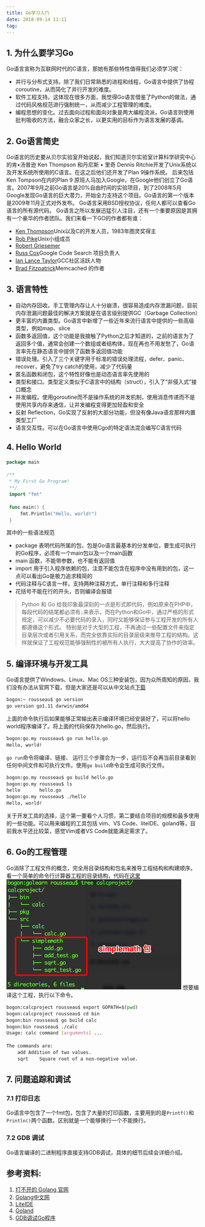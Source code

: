 ```yaml
---
title: Go学习入门
date: 2018-09-14 11:11
tag: 
---
```



## 1. 为什么要学习Go
Go语言宣称为互联网时代的C语言，那她有那些特性值得我们必须学习呢：

* 并行与分布式支持。除了我们日常熟悉的进程和线程，Go语言中提供了协程coroutine，从而简化了并行开发的难度。
* 软件工程支持。这体现在很多方面，我觉得Go语言借鉴了Python的做法，通过代码风格规范进行强制统一，从而减少工程管理的难度。
* 编程思想的变化。过去面向过程和面向对象是两大编程流派，Go语言则使用批判吸收的方法，融合众家之长，以更实用的目标作为语言发展的基调。

## 2. Go语言简史
Go语言的历史要从贝尔实验室开始说起，我们知道贝尔实验室计算科学研究中心的肯•汤普逊 Ken Thompson 和丹尼斯 • 里奇 Dennis Ritchie开发了Unix系统以及开发系统所使用的C语言。在这之后他们还开发了Plan 9操作系统。
后来包括Ken Tompson在内的Plan 9 原班人马加入Google，在Google他们创立了Go语言。2007年9月之前Go语言是20%自由时间的实验项目，到了2008年5月Google发现Go语言的巨大潜力，开始全力支持这个项目。Go语言的第一个版本是2009年11月正式对外发布。
Go语言采用BSD授权协议，任何人都可以查看Go语言的所有源代码。
Go语言之所以发展迅猛引人注目，还有一个重要原因是其拥有一个豪华的作者团队。我们来看一下GO的作者都有谁：

* [Ken Thompson](https://en.wikipedia.org/wiki/Ken_Thompson)Unix以及C的开发人员，1983年图灵奖得主
* [Rob Pike](https://en.wikipedia.org/wiki/Rob_Pike)Unix小组成员
* [Robert Griesemer](https://github.com/griesemer)
* [Russ Cox](https://swtch.com/~rsc/)Google Code Search 项目负责人
* [Ian Lance Taylor](https://github.com/ianlancetaylor)GCC社区活跃人物
* [Brad Fitzpatrick](https://en.wikipedia.org/wiki/Brad_Fitzpatrick)Memcached 的作者

## 3. 语言特性

* 自动内存回收。手工管理内存让人十分崩溃，很容易造成内存泄漏问题，目前内存泄漏问题最佳的解决方案就是在语言级别提供GC（Garbage Collection）
* 更丰富的内置类型。Go语言中新增了一些近年来流行语言中提供的一些高级类型，例如map、slice
* 函数多返回值，这个功能是我接触了Python之后才知道的，之前的语言为了返回多个值，通常会创建一个数组或者结构体，现在再也不用发愁了，Go语言率先在静态语言中提供了函数多返回值功能
* 错误处理。引入了三个关键字用于标准的错误处理流程，defer、panic、recover，避免了try catch的使用，减少了代码量
* 匿名函数和闭包，这个特性好像也是动态语言率先使用的
* 类型和接口。类型定义类似于C语言中的结构（struct），引入了“非侵入式”接口概念
* 并发编程。使用goroutine而不是操作系统的并发机制，使用消息传递而不是使用共享内存来通信，让并发编程变得更加轻盈和安全
* 反射 Reflection，Go实现了反射的大部分功能，但没有像Java语言那样内置类型工厂
* 语言交互性。可以在Go语言中使用Cgo的特定语法混合编写C语言代码

## 4. Hello World
```go
package main

/**
 * My First Go Program!
 **/
 import "fmt"
 
 func main() {
     fmt.Println("Hello, world!")
 }
```
其中的一些语法规范

* package 表明代码所属的包，包是Go语言最基本的分发单位，要生成可执行的Go程序，必须有一个main包以及一个main函数
* main 函数，不能带参数，也不能有返回值
* import 用于引入程序依赖的包，注意不能包含在程序中没有用到的包，这一点可以看出Go是极力追求精简的
* 代码注释与C语言一样，支持两种注释方式，单行注释和多行注释
* 花括号不能在行的开头，否则编译会报错
> Python 和 Go 给我印象最深刻的一点是形式即代码，例如原来在PHP中，每段代码的结尾都必须有```;```来表示，而在Python和Go中，通过严格的形式规定，可以减少不必要代码的录入，同时又能够保证参与工程开发的所有人都遵循这个形式。
特别是对于大型的工程，不再通过一些配置文件来指定目录层次或者引用关系，而完全依靠实际的目录层级来推导工程的结构。这样就保证了工程规范能够强制性的被所有人执行，大大提高了协作的效率。


## 5. 编译环境与开发工具
Go语言提供了Windows、Linux、Mac OS三种安装包，因为众所周知的原因，我们没有办法从官网下载，但是大家还是可以从中文站点[下载](https://studygolang.com/dl)
```bash
bogon:~ rousseau$ go version
go version go1.11 darwin/amd64
```
上面的命令执行后如果能够正常输出表示编译环境已经安装好了，可以将hello world程序编译了。将上面的代码保存为hello.go，然后执行。
```bash
bogon:go.my rousseau$ go run hello.go
Hello, world!
```
```go run```命令将编译、链接、 运行三个步骤合为一步，运行后不会再当前目录看到任何中间文件和可执行文件。使用```go build```命令会生成可执行文件。
```bash
bogon:go.my rousseau$ go build hello.go 
bogon:go.my rousseau$ ls
hello		hello.go
bogon:go.my rousseau$ ./hello 
Hello, world!
```
关于开发工具的选择，这个第一要看个人习惯，第二要结合项目的规模和最多使用的一些功能。可以用来编程的工具包括 vim、VS Code、liteIDE、goland等，目前我水平还比较菜，感觉Vim或者VS Code就能满足需求了。

## 6. Go的工程管理
Go消除了工程文件的概念，完全用目录结构和包名来推导工程结构和构建顺序。
看一个简单的命令行计算器工程的目录结构，代码在[这里](https://github.com/cocowool/k8s-go/tree/master/golearn/calcproject)
![](./20180914-go-introduce/39469-20180914111126339-138017365.png)
想要编译这个工程，执行以下命令。
```bash
bogon:calcproject rousseau$ export GOPATH=$(pwd)
bogon:calcproject rousseau$ cd bin
bogon:bin rousseau$ go build calc
bogon:bin rousseau$ ./calc 
Usage: calc command [arguments] ... 

The commands are:
	add	Addition of two values.
	sqrt	Square root of a non-negative value.
```

## 7. 问题追踪和调试

### 7.1 打印日志
Go语言中包含了一个fmt包，包含了大量的打印函数，主要用到的是```Printf()```和```Println()```两个函数。区别就是一个能够换行一个不能换行。

### 7.2 GDB 调试

Go语言编译的二进制程序直接支持GDB调试，具体的细节后续会详细介绍。



## 参考资料:

1. [打不开的 Golang 官网](https://golang.org)
2. [Golang中文网](https://studygolang.com)
3. [LiteIDE](http://liteide.org/en/download/)
4. [Goland](http://www.jetbrains.com/go/)
5. [GDB调试Go程序](http://blog.studygolang.com/2012/12/gdb%E8%B0%83%E8%AF%95go%E7%A8%8B%E5%BA%8F/)












